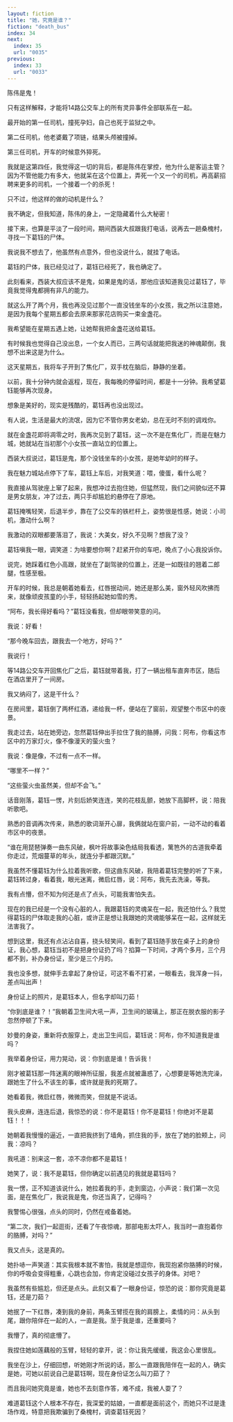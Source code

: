 ```yaml
---
layout: fiction
title: "她，究竟是谁？"
fiction: "death_bus"
index: 34
next:
  index: 35
  url: "0035"
previous:
  index: 33
  url: "0033"
---
```

陈伟是鬼！

只有这样解释，才能将14路公交车上的所有灵异事件全部联系在一起。

最开始的第一任司机，撞死孕妇，自己也死于监狱之中。

第二任司机，他老婆戴了项链，结果头颅被撞掉。

第三任司机，开车的时候意外猝死。

我就是这第四任，我觉得这一切的背后，都是陈伟在掌控，他为什么是客运主管？因为不管他能力有多大，他就呆在这个位置上，弄死一个又一个的司机，再高薪招聘来更多的司机，一个接着一个的杀死！

只不过，他这样的做的动机是什么？

我不确定，但我知道，陈伟的身上，一定隐藏着什么大秘密！

接下来，也算是平淡了一段时间，期间西装大叔跟我打电话，说再去一趟桑槐村，寻找一下葛钰的尸体。

我说我不想去了，他虽然有点意外，但也没说什么，就挂了电话。

葛钰的尸体，我已经见过了，葛钰已经死了，我也确定了。

此刻看来，西装大叔应该不是鬼，如果是鬼的话，那他应该知道我见过葛钰了，毕竟我觉得鬼都拥有非凡的能力。

就这么开了两个月，我也再没见过那个一直没钱坐车的小女孩，我之所以注意她，是因为我每个星期五都会去原来那家花店购买一束金盏花。

我希望能在星期五遇上她，让她帮我把金盏花送给葛钰。

有时候我也觉得自己没出息，一个女人而已，三两句话就能把我迷的神魂颠倒，我想不出来这是为什么。

这天星期五，我将车子开到了焦化厂，双手枕在脑后，静静的坐着。

以前，我十分钟内就会返程，现在，我每晚的停留时间，都是十一分钟。我希望葛钰能够再次现身。

想象是美好的，现实是残酷的，葛钰再也没出现过。

有人说，生活是最大的流氓，因为它不管你男女老幼，总在无时不刻的调戏你。

就在金盏花即将凋零之时，我再次见到了葛钰，这一次不是在焦化厂，而是在魅力城，她就站在当初那个小女孩一直站立的位置上。

西装大叔说过，葛钰是鬼，那个没钱坐车的小女孩，是她年幼时的样子。

我在魅力城站点停下了车，葛钰上车后，对我笑道：喂，傻蛋，看什么呢？

我直接从驾驶座上窜了起来，我想冲过去抱住她，但猛然现，我们之间貌似还不算是男女朋友，冲了过去，两只手却尴尬的悬停在了原地。

葛钰掩嘴轻笑，后退半步，靠在了公交车的铁栏杆上，姿势很是性感，她说：小司机，激动什么啊？

我激动的双眼都要落泪了，我说：大美女，好久不见啊？想我了没？

葛钰嗔我一眼，调笑道：为啥要想你啊？赶紧开你的车吧，晚点了小心我投诉你。

说完，她踩着红色小高跟，就坐在了副驾驶的位置上，还是一如既往的翘着二郎腿，性感至极。

开车的时候，我总是朝着她看去，红唇抿动间，她还是那么美，窗外轻风吹拂而来，就像顽皮孩童的小手，轻轻扬起她如雪的秀。

“阿布，我长得好看吗？”葛钰没看我，但却眼带笑意的问。

我说：好看！

“那今晚车回去，跟我去一个地方，好吗？”

我说行！

等14路公交车开回焦化厂之后，葛钰就带着我，打了一辆出租车直奔市区，随后在酒店里开了一间房。

我又纳闷了，这是干什么？

在房间里，葛钰倒了两杯红酒，递给我一杯，便站在了窗前，观望整个市区中的夜景。

我走过去，站在她旁边，忽然葛钰伸出手拉住了我的胳膊，问我：阿布，你看这市区中的万家灯火，像不像漫天的萤火虫？

我说：像是像，不过有一点不一样。

“哪里不一样？”

“这些萤火虫虽然美，但却不会飞。”

话音刚落，葛钰一愣，片刻后娇笑连连，笑的花枝乱颤，她放下高脚杯，说：陪我听歌吧。

熟悉的音调再次传来，熟悉的歌词渐开心扉，我俩就站在窗户前，一动不动的看着市区中的夜景。

“谁在用琵琶弹奏一曲东风破，枫叶将故事染色结局我看透，篱笆外的古道我牵着你走过，荒烟蔓草的年头，就连分手都跟沉默。”

我虽然不懂葛钰为什么拉着我听歌，但这曲东风破，我陪着葛钰完整的听了下来，葛钰转过身，看着我，眼光迷离，微启红唇，说：阿布，我先去洗澡，等我。

我有点懵，但不知为何还是点了点头，可能我害怕失去。

现在的我已经是一个没有心脏的人，我跟葛钰的灵魂呆在一起，我还怕什么？我觉得葛钰的尸体取走我的心脏，或许正是想让我跟她的灵魂能够呆在一起，这样就无法害我了。

想到这里，我还有点沾沾自喜，挠头轻笑间，看到了葛钰随手放在桌子上的身份证，我心想，葛钰当初不是把身份证扔了吗？掐算一下时间，才两个多月，三个月都不到，补办身份证，至少是三个月的。

我也没多想，就伸手去拿起了身份证，可这不看不打紧，一眼看去，我浑身一抖，差点叫出声！

身份证上的照片，是葛钰本人，但名字却叫刀茹！

“你到底是谁？！”我朝着卫生间大吼一声，卫生间的玻璃上，那正在脱衣服的影子忽然停顿了下来。

妙曼的身姿，重新将衣服穿上，走出卫生间后，葛钰说：阿布，你不知道我是谁吗？

我举着身份证，用力晃动，说：你到底是谁！告诉我！

刚才被葛钰那一阵迷离的眼神所征服，我差点就被蛊惑了，心想要是等她洗完澡，跟她生了什么不该生的事，或许就是我的死期了。

她看着我，微启红唇，微微而笑，但就是不说话。

我头皮麻，连连后退，我惊恐的说：你不是葛钰！你不是葛钰！你绝对不是葛钰！！！

她朝着我慢慢的逼近，一直把我挤到了墙角，抓住我的手，放在了她的脸颊上，问我：凉吗？

我吼道：别来这一套，凉不凉你都不是葛钰！

她笑了，说：我不是葛钰，但你确定以前遇见的我就是葛钰吗？

我一愣，正不知道该说什么，她拉着我的手，走到窗边，小声说：我们第一次见面，是在焦化厂，我说我是鬼，你还当真了，记得吗？

我警惕心很强，点头的同时，仍然在戒备着她。

“第二次，我们一起逛街，还看了午夜惊魂，那部电影太吓人，我当时一直抱着你的胳膊，对吗？”

我又点头，这是真的。

她扑哧一声笑道：其实我根本就不害怕，我就是想逗你，我现抱紧你胳膊的时候，你的呼吸会变得粗重，心跳也会加，你肯定没碰过女孩子的身体。对吧？

我虽然有些尴尬，但还是点头。此刻又看了一眼身份证，惊恐的说：那你究竟是葛钰，还是刀茹？

她抿了一下红唇，凑到我的身前，两条玉臂揽在我的肩膀上，柔情的问：从头到尾，跟你陪伴在一起的人，一直是我。至于我是谁，还重要吗？

我懵了，真的彻底懵了。

我捏住她如莲藕般的玉臂，轻轻的拿开，说：你让我先缓缓，我这会心里很乱。

我坐在沙上，仔细回想，听她刚才所说的话，那么一直跟我陪伴在一起的人，确实是她，可她以前说自己是葛钰啊，现在身份证怎么叫刀茹了？

而且我问她究竟是谁，她也不去刻意作答，难不成，我被人耍了？

难道葛钰这个人根本不存在，我深爱的姑娘，一直都是面前这个，而她只不过是逢场作戏，特意把我欺骗到了桑槐村，调查葛钰死因？